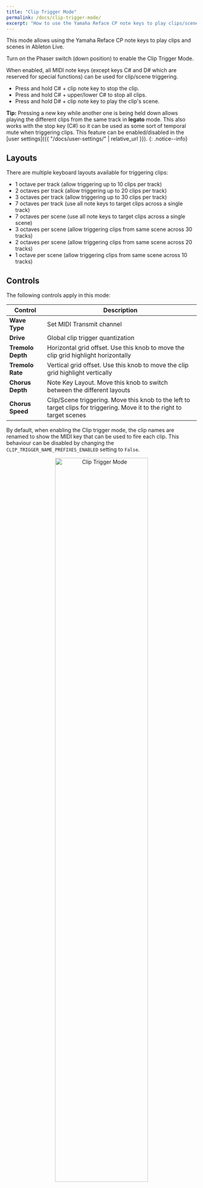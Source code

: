 ```yaml
---
title: "Clip Trigger Mode"
permalink: /docs/clip-trigger-mode/
excerpt: "How to use the Yamaha Reface CP note keys to play clips/scenes in Ableton Live."
---
```


This mode allows using the Yamaha Reface CP note keys to play clips and scenes in Ableton Live.

Turn *on* the Phaser switch (down position) to enable the Clip Trigger Mode.

When enabled, all MIDI note keys (except keys C# and D# which are reserved for special functions) can be used for clip/scene triggering.

* Press and hold C# + clip note key to stop the clip.
* Press and hold C# + upper/lower C# to stop all clips.
* Press and hold D# + clip note key to play the clip's scene.

**Tip:** Pressing a new key while another one is being held down allows playing the different clips from the same track in **legato** mode. This also works with the stop key (C#) so it can be used as some sort of temporal mute when triggering clips. This feature can be enabled/disabled in the [user settings]({{ "/docs/user-settings/" | relative_url }}).
{: .notice--info}

## Layouts

There are multiple keyboard layouts available for triggering clips:

* 1 octave per track (allow triggering up to 10 clips per track)
* 2 octaves per track (allow triggering up to 20 clips per track)
* 3 octaves per track (allow triggering up to 30 clips per track)
* 7 octaves per track (use all note keys to target clips across a single track)
* 7 octaves per scene (use all note keys to target clips across a single scene)
* 3 octaves per scene (allow triggering clips from same scene across 30 tracks)
* 2 octaves per scene (allow triggering clips from same scene across 20 tracks)
* 1 octave per scene (allow triggering clips from same scene across 10 tracks)

## Controls

The following controls apply in this mode:

| Control | Description |
| --- | --- |
| **Wave Type** | Set MIDI Transmit channel |
| **Drive** | Global clip trigger quantization |
| **Tremolo Depth** | Horizontal grid offset. Use this knob to move the clip grid highlight horizontally |
| **Tremolo Rate** | Vertical grid offset. Use this knob to move the clip grid highlight vertically |
| **Chorus Depth** | Note Key Layout. Move this knob to switch between the different layouts |
| **Chorus Speed** | Clip/Scene triggering. Move this knob to the left to target clips for triggering. Move it to the right to target scenes |

By default, when enabling the Clip trigger mode, the clip names are renamed to show the MIDI key that can be used to fire each clip. This behaviour can be disabled by changing the `CLIP_TRIGGER_NAME_PREFIXES_ENABLED` setting to `False`.

<p align="center">
    <img src="{{ '/assets/images/clip_trigger_mode.jpg' | relative_url }}" alt="Clip Trigger Mode" width="70%">
</p>